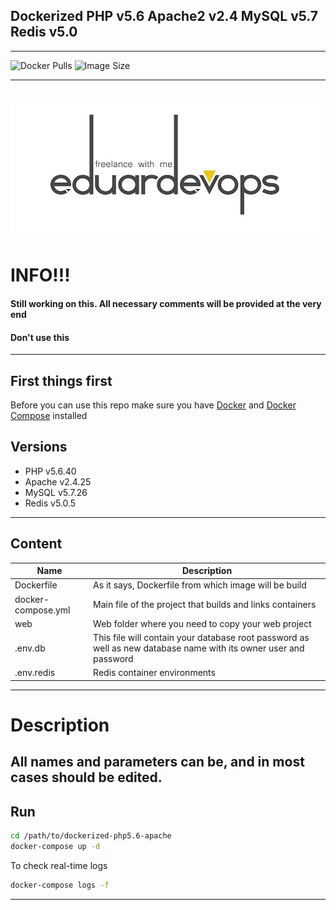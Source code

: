 ## Dockerized PHP v5.6 Apache2 v2.4 MySQL v5.7 Redis v5.0
------
<img alt="Docker Pulls" src="https://img.shields.io/docker/pulls/eduardevops/php5.6.svg" style="max-width:100%;"> <img alt="Image Size" src="https://img.shields.io/microbadger/image-size/eduardevops/php5.6.svg" style="max-width:100%;">


------
![Logo](./assets/logo.jpg)
------

# INFO!!!
####  Still working on this. All necessary comments will be provided at the very end
####  Don't use this

------
## First things first
Before you can use this repo make sure you have [Docker](https://www.docker.com/) and [Docker Compose](https://docs.docker.com/compose/install/) installed


## Versions
*	PHP v5.6.40
*	Apache v2.4.25
*	MySQL v5.7.26
*	Redis v5.0.5
------
## Content
Name| Description
------------ | -------------
Dockerfile | As it says, Dockerfile from which image will be build
docker-compose.yml  | Main file of the project that builds and links containers
web | Web folder where you need to copy your web project
.env.db | This file will contain your database root password as well as new database name with its owner user and password
.env.redis | Redis container environments

------
# Description


All names and parameters can be, and in most cases should be edited.
------
## Run
```sh
cd /path/to/dockerized-php5.6-apache
docker-compose up -d
```
To check real-time logs
```sh
docker-compose logs -f
```
------
